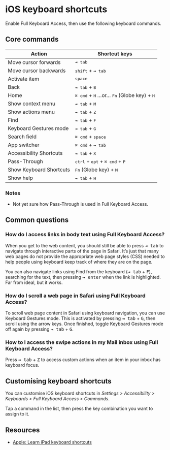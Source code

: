 # iOS keyboard shortcuts

Enable Full Keyboard Access, then use the following keyboard commands.


## Core commands

Action                   |  Shortcut keys
-------------------------|-----------------
Move cursor forwards     | <kbd>⇥ tab</kbd>
Move cursor backwards    | <kbd>shift</kbd> + <kbd>⇥ tab</kbd>
Activate item            | <kbd>space</kbd>
Back                     | <kbd>⇥ tab</kbd> + <kbd>B</kbd>
Home                     | <kbd>⌘ cmd</kbd> + <kbd>H</kbd> …or… <kbd>Fn</kbd> (Globe key) + <kbd>H</kbd>
Show context menu        | <kbd>⇥ tab</kbd> + <kbd>M</kbd>
Show actions menu        | <kbd>⇥ tab</kbd> + <kbd>Z</kbd>
Find                     | <kbd>⇥ tab</kbd> + <kbd>F</kbd>
Keyboard Gestures mode   | <kbd>⇥ tab</kbd> + <kbd>G</kbd>
Search field             | <kbd>⌘ cmd</kbd> + <kbd>space</kbd>
App switcher             | <kbd>⌘ cmd</kbd> + <kbd>⇥ tab</kbd>
Accessibility Shortcuts  | <kbd>⇥ tab</kbd> + <kbd>X</kbd>
Pass-Through             | <kbd>ctrl</kbd> + <kbd>opt</kbd> + <kbd>⌘ cmd</kbd> + <kbd>P</kbd>
Show Keyboard Shortcuts  | <kbd>Fn</kbd> (Globe key) + <kbd>M</kbd>
Show help                | <kbd>⇥ tab</kbd> + <kbd>H</kbd>


### Notes

- Not yet sure how Pass-Through is used in Full Keyboard Access.


## Common questions

### How do I access links in body text using Full Keyboard Access?

When you get to the web content, you should still be able to press <kbd>⇥ tab</kbd> to navigate through interactive parts of the page in Safari. It’s just that many web pages do not provide the appropriate web page styles (CSS) needed to help people using keyboard keep track of where they are on the page.

You can also navigate links using Find from the keyboard (<kbd>⇥ tab</kbd> + <kbd>F</kbd>), searching for the text, then pressing <kbd>⇥ enter</kbd> when the link is highlighted. Far from ideal, but it works.

### How do I scroll a web page in Safari using Full Keyboard Access?

To scroll web page content in Safari using keyboard navigation, you can use Keyboard Gestures mode. This is activated by pressing <kbd>⇥ tab</kbd> + <kbd>G</kbd>, then scroll using the arrow keys. Once finished, toggle Keyboard Gestures mode off again by pressing <kbd>⇥ tab</kbd> + <kbd>G</kbd>.

### How to I access the swipe actions in my Mail inbox using Full Keyboard Access?

Press <kbd>⇥ tab</kbd> + <kbd>Z</kbd> to access custom actions when an item in your inbox has keyboard focus.


## Customising keyboard shortcuts

You can customise iOS keyboard shortcuts in *Settings > Accessibility > Keyboards > Full Keyboard Access > Commands*.

Tap a command in the list, then press the key combination you want to assign to it.


## Resources

- [Apple: Learn iPad keyboard shortcuts](https://support.apple.com/en-gb/102393)
